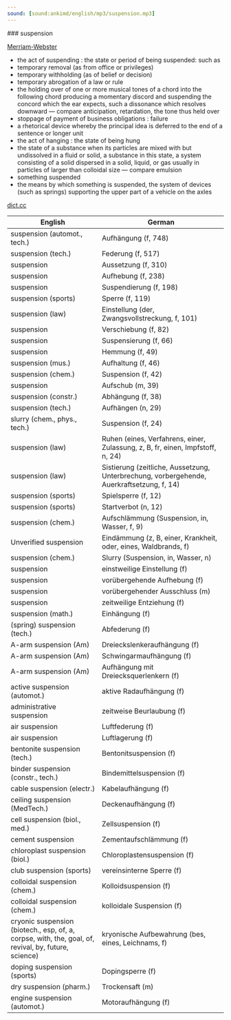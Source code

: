 ```yaml
---
sound: [sound:ankimd/english/mp3/suspension.mp3]
---
```


\### suspension

[Merriam-Webster](https://www.merriam-webster.com/dictionary/suspension)

- the act of suspending : the state or period of being suspended: such as
- temporary removal (as from office or privileges)
- temporary withholding (as of belief or decision)
- temporary abrogation of a law or rule
- the holding over of one or more musical tones of a chord into the following chord producing a momentary discord and suspending the concord which the ear expects, such a dissonance which resolves downward — compare anticipation, retardation, the tone thus held over
- stoppage of payment of business obligations : failure
- a rhetorical device whereby the principal idea is deferred to the end of a sentence or longer unit
- the act of hanging : the state of being hung
- the state of a substance when its particles are mixed with but undissolved in a fluid or solid, a substance in this state, a system consisting of a solid dispersed in a solid, liquid, or gas usually in particles of larger than colloidal size — compare emulsion
- something suspended
- the means by which something is suspended, the system of devices (such as springs) supporting the upper part of a vehicle on the axles

[dict.cc](https://www.dict.cc/suspension)

| English        | German       |
| -------------- | ------------ |
| suspension (automot., tech.) | Aufhängung (f, 748) |
| suspension (tech.) | Federung (f, 517) |
| suspension | Aussetzung (f, 310) |
| suspension | Aufhebung (f, 238) |
| suspension | Suspendierung (f, 198) |
| suspension (sports) | Sperre (f, 119) |
| suspension (law) | Einstellung (der, Zwangsvollstreckung, f, 101) |
| suspension | Verschiebung (f, 82) |
| suspension | Suspensierung (f, 66) |
| suspension | Hemmung (f, 49) |
| suspension (mus.) | Aufhaltung (f, 46) |
| suspension (chem.) | Suspension (f, 42) |
| suspension | Aufschub (m, 39) |
| suspension (constr.) | Abhängung (f, 38) |
| suspension (tech.) | Aufhängen (n, 29) |
| slurry (chem., phys., tech.) | Suspension (f, 24) |
| suspension (law) | Ruhen (eines, Verfahrens, einer, Zulassung, z, B, fr, einen, Impfstoff, n, 24) |
| suspension (law) | Sistierung (zeitliche, Aussetzung, Unterbrechung, vorbergehende, Auerkraftsetzung, f, 14) |
| suspension (sports) | Spielsperre (f, 12) |
| suspension (sports) | Startverbot (n, 12) |
| suspension (chem.) | Aufschlämmung (Suspension, in, Wasser, f, 9) |
| Unverified suspension | Eindämmung (z, B, einer, Krankheit, oder, eines, Waldbrands, f) |
| suspension (chem.) | Slurry (Suspension, in, Wasser, n) |
| suspension | einstweilige Einstellung (f) |
| suspension | vorübergehende Aufhebung (f) |
| suspension | vorübergehender Ausschluss (m) |
| suspension | zeitweilige Entziehung (f) |
| suspension <SX> (math.) | Einhängung <SX> (f) |
| (spring) suspension (tech.) | Abfederung (f) |
| A-arm suspension (Am) | Dreieckslenkeraufhängung (f) |
| A-arm suspension (Am) | Schwingarmaufhängung (f) |
| A-arm suspension (Am) | Aufhängung mit Dreiecksquerlenkern (f) |
| active suspension (automot.) | aktive Radaufhängung (f) |
| administrative suspension | zeitweise Beurlaubung (f) |
| air suspension | Luftfederung (f) |
| air suspension | Luftlagerung (f) |
| bentonite suspension (tech.) | Bentonitsuspension (f) |
| binder suspension (constr., tech.) | Bindemittelsuspension (f) |
| cable suspension (electr.) | Kabelaufhängung (f) |
| ceiling suspension (MedTech.) | Deckenaufhängung (f) |
| cell suspension (biol., med.) | Zellsuspension (f) |
| cement suspension | Zementaufschlämmung (f) |
| chloroplast suspension (biol.) | Chloroplastensuspension (f) |
| club suspension (sports) | vereinsinterne Sperre (f) |
| colloidal suspension (chem.) | Kolloidsuspension (f) |
| colloidal suspension (chem.) | kolloidale Suspension (f) |
| cryonic suspension (biotech., esp, of, a, corpse, with, the, goal, of, revival, by, future, science) | kryonische Aufbewahrung (bes, eines, Leichnams, f) |
| doping suspension (sports) | Dopingsperre (f) |
| dry suspension (pharm.) | Trockensaft (m) |
| engine suspension (automot.) | Motoraufhängung (f) |
